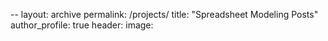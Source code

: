 --
layout: archive
permalink: /projects/
title: "Spreadsheet Modeling Posts"
author_profile: true
header:
  image:
